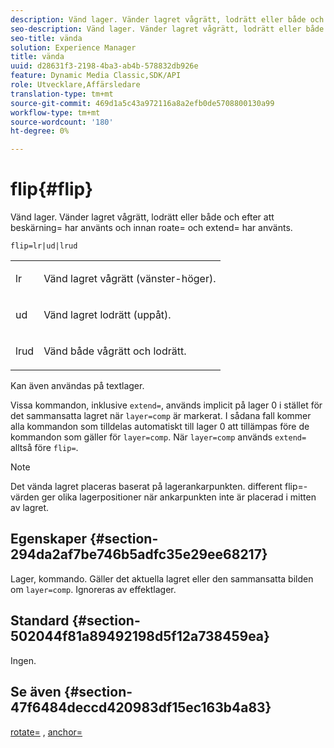 ```yaml
---
description: Vänd lager. Vänder lagret vågrätt, lodrätt eller både och efter att beskärning= har använts och innan roate= och extend= har använts.
seo-description: Vänd lager. Vänder lagret vågrätt, lodrätt eller både och efter att beskärning= har använts och innan roate= och extend= har använts.
seo-title: vända
solution: Experience Manager
title: vända
uuid: d28631f3-2198-4ba3-ab4b-578832db926e
feature: Dynamic Media Classic,SDK/API
role: Utvecklare,Affärsledare
translation-type: tm+mt
source-git-commit: 469d1a5c43a972116a8a2efb0de5708800130a99
workflow-type: tm+mt
source-wordcount: '180'
ht-degree: 0%

---
```



# flip{#flip}

Vänd lager. Vänder lagret vågrätt, lodrätt eller både och efter att beskärning= har använts och innan roate= och extend= har använts.

`flip=lr|ud|lrud`

<table id="simpletable_072CA0E24B7146D48AEFD70E51E849C2"> 
 <tr class="strow"> 
  <td class="stentry"> <p> <span class="codeph"> lr  </span> </p> </td> 
  <td class="stentry"> <p>Vänd lagret vågrätt (vänster-höger). </p> </td> 
 </tr> 
 <tr class="strow"> 
  <td class="stentry"> <p> <span class="codeph"> ud  </span> </p> </td> 
  <td class="stentry"> <p>Vänd lagret lodrätt (uppåt). </p> </td> 
 </tr> 
 <tr class="strow"> 
  <td class="stentry"> <p> <span class="codeph"> lrud  </span> </p> </td> 
  <td class="stentry"> <p>Vänd både vågrätt och lodrätt. </p> </td> 
 </tr> 
</table>

Kan även användas på textlager.

Vissa kommandon, inklusive `extend=`, används implicit på lager 0 i stället för det sammansatta lagret när `layer=comp` är markerat. I sådana fall kommer alla kommandon som tilldelas automatiskt till lager 0 att tillämpas före de kommandon som gäller för `layer=comp`. När `layer=comp` används `extend=` alltså före `flip=`.

>[!NOTE]
>
>Det vända lagret placeras baserat på lagerankarpunkten. different flip=-värden ger olika lagerpositioner när ankarpunkten inte är placerad i mitten av lagret.

## Egenskaper {#section-294da2af7be746b5adfc35e29ee68217}

Lager, kommando. Gäller det aktuella lagret eller den sammansatta bilden om `layer=comp`. Ignoreras av effektlager.

## Standard {#section-502044f81a89492198d5f12a738459ea}

Ingen.

## Se även {#section-47f6484deccd420983df15ec163b4a83}

[rotate=](../../../../../is-api/http-ref/image-serving-api-ref/c-http-protocol-reference/c-command-reference/r-rotate.md#reference-12abb086635546ec9ec2e1a793dc1096) ,  [anchor=](../../../../../is-api/http-ref/image-serving-api-ref/c-http-protocol-reference/c-command-reference/r-anchor.md#reference-6661e548ab284b82828d8d94c8ddeb7c)
